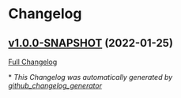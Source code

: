 # Changelog

## [v1.0.0-SNAPSHOT](https://github.com/NASA-PDS/registry-harvest-cli/tree/v1.0.0-SNAPSHOT) (2022-01-25)

[Full Changelog](https://github.com/NASA-PDS/registry-harvest-cli/compare/f21d28932d4e224d97686ac49fc2e4620a8c93fa...v1.0.0-SNAPSHOT)



\* *This Changelog was automatically generated by [github_changelog_generator](https://github.com/github-changelog-generator/github-changelog-generator)*
